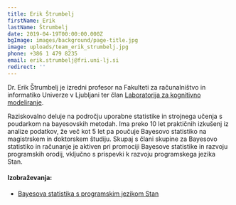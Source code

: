 ```yaml
---
title: Erik Štrumbelj
firstName: Erik
lastName: Štrumbelj
date: 2019-04-19T00:00:00.000Z
bgImage: images/background/page-title.jpg
image: uploads/team_erik_strumbelj.jpg
phone: +386 1 479 8235
email: erik.strumbelj@fri.uni-lj.si
redirect: ''
---
```

Dr. Erik Štrumbelj je izredni profesor na Fakulteti za računalništvo in informatiko Univerze v Ljubljani ter član [Laboratorija za kognitivno modeliranje](https://www.fri.uni-lj.si/sl/laboratorij/lkm). 

Raziskovalno deluje na področju uporabne statistike in strojnega učenja s poudarkom na bayesovskih metodah. Ima preko 10 let praktičnih izkušenj iz analize podatkov, že več kot 5 let pa poučuje Bayesovo statistiko na magistrskem in doktorskem študiju. Skupaj s člani skupine za Bayesovo statistiko in računanje je aktiven pri promociji Bayesove statistike in razvoju programskih orodij, vključno s prispevki k razvoju programskega jezika Stan.

#### Izobraževanja:

* [Bayesova statistika s programskim jezikom Stan
  ](<Bayesova statistika s programskim jezikom Stan>)

